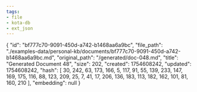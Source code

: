 ```yaml
---
tags:
- file
- kota-db
- ext_json
---
```

{
  "id": "bf777c70-9091-450d-a742-b1468aa6a9bc",
  "file_path": "./examples-data/personal-kb/documents/bf777c70-9091-450d-a742-b1468aa6a9bc.md",
  "original_path": "/generated/doc-048.md",
  "title": "Generated Document 48",
  "size": 202,
  "created": 1754608242,
  "updated": 1754608242,
  "hash": [
    30,
    242,
    63,
    173,
    166,
    5,
    117,
    91,
    55,
    139,
    233,
    147,
    169,
    175,
    116,
    88,
    123,
    209,
    25,
    7,
    41,
    17,
    206,
    136,
    183,
    113,
    182,
    162,
    101,
    81,
    160,
    210
  ],
  "embedding": null
}